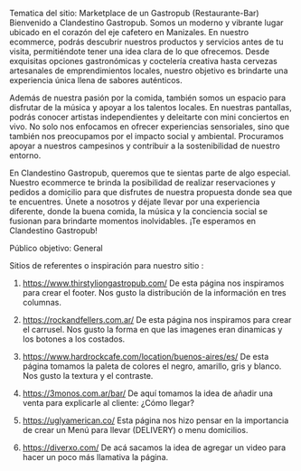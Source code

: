 Tematica del sitio: Marketplace de un Gastropub (Restaurante-Bar)
Bienvenido a Clandestino Gastropub. Somos un moderno y vibrante lugar ubicado en el corazón del eje cafetero en Manizales. En nuestro ecommerce, podrás descubrir nuestros productos y servicios antes de tu visita, permitiéndote tener una idea clara de lo que ofrecemos. Desde exquisitas opciones gastronómicas y coctelería creativa hasta cervezas artesanales de emprendimientos locales, nuestro objetivo es brindarte una experiencia única llena de sabores auténticos.

Además de nuestra pasión por la comida, también somos un espacio para disfrutar de la música y apoyar a los talentos locales. En nuestras pantallas, podrás conocer artistas independientes y deleitarte con mini conciertos en vivo. No solo nos enfocamos en ofrecer experiencias sensoriales, sino que también nos preocupamos por el impacto social y ambiental. Procuramos apoyar a nuestros campesinos y contribuir a la sostenibilidad de nuestro entorno.

En Clandestino Gastropub, queremos que te sientas parte de algo especial. Nuestro ecommerce te brinda la posibilidad de realizar reservaciones y pedidos a domicilio para que disfrutes de nuestra propuesta donde sea que te encuentres. Únete a nosotros y déjate llevar por una experiencia diferente, donde la buena comida, la música y la conciencia social se fusionan para brindarte momentos inolvidables. ¡Te esperamos en Clandestino Gastropub!


Público objetivo: General

Sitios de referentes o inspiración para nuestro sitio :

1. https://www.thirstyliongastropub.com/
De esta página nos inspiramos para crear el footer. Nos gusto la distribución de la información en tres columnas. 

2. https://rockandfellers.com.ar/
De esta página nos inspiramos para crear el carrusel. Nos gusto la forma en que las imagenes eran dinamicas y los botones a los costados.  

3. https://www.hardrockcafe.com/location/buenos-aires/es/
De esta página tomamos la paleta de colores el negro, amarillo, gris y blanco. Nos gusto la textura y el contraste.

4. https://3monos.com.ar/bar/
De aquí tomamos la idea de añadir una venta para explicarle al cliente: ¿Cómo llegar?

5. https://uglyamerican.co/
Esta página nos hizo pensar en la importancia de crear un Menú para llevar (DELIVERY) o menu domicilios. 

6. https://diverxo.com/
De acá sacamos la idea de agregar un video para hacer un poco más llamativa la página. 




